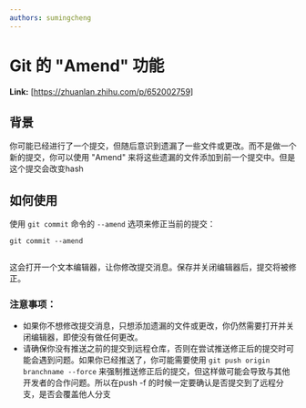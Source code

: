 ```yaml
---
authors: sumingcheng
---
```

# Git 的 "Amend" 功能



 **Link:** [https://zhuanlan.zhihu.com/p/652002759]

## 背景  

你可能已经进行了一个提交，但随后意识到遗漏了一些文件或更改。而不是做一个新的提交，你可以使用 "Amend" 来将这些遗漏的文件添加到前一个提交中。但是这个提交会改变hash

## 如何使用  

使用 `git commit` 命令的 `--amend` 选项来修正当前的提交：

```
git commit --amend
 
```

这会打开一个文本编辑器，让你修改提交消息。保存并关闭编辑器后，提交将被修正。

### 注意事项：  

* 如果你不想修改提交消息，只想添加遗漏的文件或更改，你仍然需要打开并关闭编辑器，即使没有做任何更改。
* 请确保你没有推送之前的提交到远程仓库，否则在尝试推送修正后的提交时可能会遇到问题。如果你已经推送了，你可能需要使用 `git push origin branchname --force` 来强制推送修正后的提交，但这样做可能会导致与其他开发者的合作问题。所以在push -f 的时候一定要确认是否提交到了远程分支，是否会覆盖他人分支
